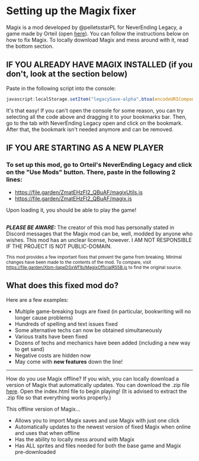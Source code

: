 # Setting up the Magix fixer
Magix is a mod developed by @pelletsstarPL for NeverEnding Legacy, a game made by Orteil (open [here](https://orteil.dashnet.org/legacy/)). You can follow the instructions below on how to fix Magix. To locally download Magix and mess around with it, read the bottom section.
## IF YOU ALREADY HAVE MAGIX INSTALLED (if you don't, look at the section below)
Paste in the following script into the console:
```js
javascript:localStorage.setItem("legacySave-alpha",btoa(encodeURIComponent(decodeURIComponent(atob(G.Export())).replace("Xbm-ilapeDSxWf1b/MagixOfficialR55B.js","ZmatEHzFI2_QBuAF/magix.js").replace("Xbm-ilapeDSxWf1b/MagixUtilsR55B.js","ZmatEHzFI2_QBuAF/magixUtils.js")))),location.reload()
```
It's that easy! If you can't open the console for some reason, you can try selecting all the code above and dragging it to your bookmarks bar. Then, go to the tab with NeverEnding Legacy open and click on the bookmark. After that, the bookmark isn't needed anymore and can be removed.
## IF YOU ARE STARTING AS A NEW PLAYER
### To set up this mod, go to Orteil's NeverEnding Legacy and click on the "Use Mods" button. There, paste in the following 2 lines:
- https://file.garden/ZmatEHzFI2_QBuAF/magixUtils.js
- https://file.garden/ZmatEHzFI2_QBuAF/magix.js

Upon loading it, you should be able to play the game!
##
***PLEASE BE AWARE:*** The creator of this mod has personally stated in Discord messages that the Magix mod can be, well, modded by anyone who wishes. This mod has an unclear license, however. I AM NOT RESPONSIBLE IF THE PROJECT IS NOT PUBLIC-DOMAIN.

<sup>This mod provides a few important fixes that prevent the game from breaking. Minimal changes have been made to the contents of the mod. To compare, visit https://file.garden/Xbm-ilapeDSxWf1b/MagixOfficialR55B.js to find the original source.</sup>
## What does this fixed mod do?
Here are a few examples:
- Multiple game-breaking bugs are fixed (in particular, bookwriting will no longer cause problems)
- Hundreds of spelling and text issues fixed
- Some alternative techs can now be obtained simultaneously
- Various traits have been fixed
- Dozens of techs and mechanics have been added (including a new way to get sand)
- Negative costs are hidden now
- May come with **new features** down the line!
---
How do you use Magix offline?
If you wish, you can locally download a version of Magix that automatically updates. You can download the .zip file [here](https://github.com/plasma4/magix-fix/archive/refs/heads/main.zip). Open the index.html file to begin playing! (It is advised to extract the .zip file so that everything works properly.)

This offline version of Magix...
- Allows you to import Magix saves and use Magix with just one click
- Automatically updates to the newest version of fixed Magix when online and uses that when offline
- Has the ability to locally mess around with Magix
- Has ALL sprites and files needed for both the base game and Magix pre-downloaded